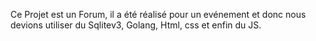 Ce Projet est un Forum, il a été réalisé pour un evénement et donc nous devions utiliser du Sqlitev3, Golang, Html, css et enfin du JS.
